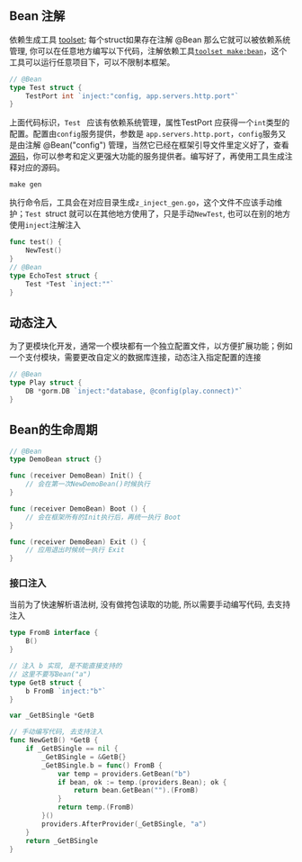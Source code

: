 ## Bean 注解
依赖生成工具 [toolset](https://github.com/go-home-admin/toolset); 每个struct如果存在注解 @Bean 那么它就可以被依赖系统管理, 你可以在任意地方编写以下代码，注解依赖工具[`toolset make:bean`](https://github.com/go-home-admin/toolset "`toolset make:bean`")，这个工具可以运行任意项目下，可以不限制本框架。

```go
// @Bean
type Test struct {
	TestPort int `inject:"config, app.servers.http.port"`
}
```
上面代码标识，`Test ` 应该有依赖系统管理，属性TestPort 应获得一个`int`类型的配置。配置由`config`服务提供，参数是 `app.servers.http.port`，`config`服务又是由注解 @Bean("config") 管理，当然它已经在框架引导文件里定义好了，查看 [源码](https://github.com/go-home-admin/home/blob/main/bootstrap/providers/config_provider.go "源码")，你可以参考和定义更强大功能的服务提供者。编写好了，再使用工具生成注释对应的源码。
```shell
make gen
```
执行命令后，工具会在对应目录生成`z_inject_gen.go`，这个文件不应该手动维护；`Test `struct 就可以在其他地方使用了，只是手动`NewTest`, 也可以在别的地方使用`inject`注解注入
```go
func test() {
	NewTest()
}
// @Bean
type EchoTest struct {
	Test *Test `inject:""`
}
```
## 动态注入
为了更模块化开发，通常一个模块都有一个独立配置文件，以方便扩展功能；例如一个支付模块，需要更改自定义的数据库连接，动态注入指定配置的连接
```go
// @Bean
type Play struct {
	DB *gorm.DB `inject:"database, @config(play.connect)"`
}
```

## Bean的生命周期
```go
// @Bean
type DemoBean struct {}

func (receiver DemoBean) Init() {
	// 会在第一次NewDemoBean()时候执行
}

func (receiver DemoBean) Boot () {
	// 会在框架所有的Init执行后，再统一执行 Boot
}

func (receiver DemoBean) Exit () {
	// 应用退出时候统一执行 Exit
}
```

### 接口注入

当前为了快速解析语法树, 没有做挎包读取的功能, 所以需要手动编写代码, 去支持注入

~~~~go
type FromB interface {
	B()
}

// 注入 b 实现, 是不能直接支持的
// 这里不要写Bean("a")
type GetB struct {
	b FromB `inject:"b"`
}

var _GetBSingle *GetB

// 手动编写代码, 去支持注入
func NewGetB() *GetB {
    if _GetBSingle == nil {
        _GetBSingle = &GetB{}
        _GetBSingle.b = func() FromB {
            var temp = providers.GetBean("b")
            if bean, ok := temp.(providers.Bean); ok {
                return bean.GetBean("").(FromB)
            }
            return temp.(FromB)
        }()
        providers.AfterProvider(_GetBSingle, "a")
    }
    return _GetBSingle
}

~~~~